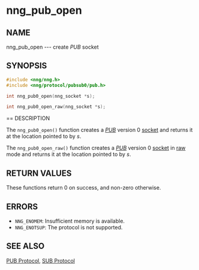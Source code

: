 # nng_pub_open

## NAME

nng_pub_open --- create _PUB_ socket

## SYNOPSIS

```c
#include <nng/nng.h>
#include <nng/protocol/pubsub0/pub.h>

int nng_pub0_open(nng_socket *s);

int nng_pub0_open_raw(nng_socket *s);
```

== DESCRIPTION

The `nng_pub0_open()` function creates a [_PUB_](../../protocols/pub.md) version 0
[socket](index.md) and returns it at the location pointed to by _s_.

The `nng_pub0_open_raw()` function creates a [_PUB_](../../protocols/pub.md) version 0
[socket](index.md) in
[raw](../../overview/raw.md) mode and returns it at the location pointed to by _s_.

## RETURN VALUES

These functions return 0 on success, and non-zero otherwise.

## ERRORS

- `NNG_ENOMEM`: Insufficient memory is available.
- `NNG_ENOTSUP`: The protocol is not supported.

## SEE ALSO

[PUB Protocol](../../protocols/pub.md),
[SUB Protocol](../../protocols/sub.md)
